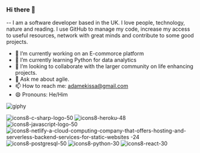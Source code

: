 ### Hi there 👋

-- I am a software developer based in the UK.  I love people, technology, nature and reading. 
I use GitHub to manage my code, increase my access to useful resources, network with great minds and contribute to some good projects.


- 🔭 I’m currently working on an E-commorce platform
- 🌱 I’m currently learning Python for data analytics
- 👯 I’m looking to collaborate with the larger community on life enhancing projects.
- 💬 Ask me about agile.
- 📫 How to reach me: adamekissa@gmail.com
- 😄 Pronouns: He/Him

![giphy](https://user-images.githubusercontent.com/37560416/165568093-118633a2-1f94-4237-b824-cdeff01b1fca.gif)

![icons8-c-sharp-logo-50](https://user-images.githubusercontent.com/37560416/165574225-c13bfd48-8050-46c7-a645-05b450f75dff.png)
![icons8-heroku-48](https://user-images.githubusercontent.com/37560416/165574335-502484d6-56c7-445f-8565-a2d24e031499.png)
![icons8-javascript-logo-50](https://user-images.githubusercontent.com/37560416/165574391-10c476c3-ebfd-42c2-b518-b4d5c5541f71.png)
![icons8-netlify-a-cloud-computing-company-that-offers-hosting-and-serverless-backend-services-for-static-websites -24](https://user-images.githubusercontent.com/37560416/165574459-edb85602-b721-4f7f-a3a4-1bb4f757c6c6.png)
![icons8-postgresql-50](https://user-images.githubusercontent.com/37560416/165574535-bf9229c1-3e7e-4784-a8aa-07081ec52000.png)
![icons8-python-30](https://user-images.githubusercontent.com/37560416/165574591-fe0993be-8b7f-445b-8846-6f161cef69a9.png)
![icons8-react-30](https://user-images.githubusercontent.com/37560416/165574642-73b9f113-32f4-465e-94d4-64cbc6e22889.png)

